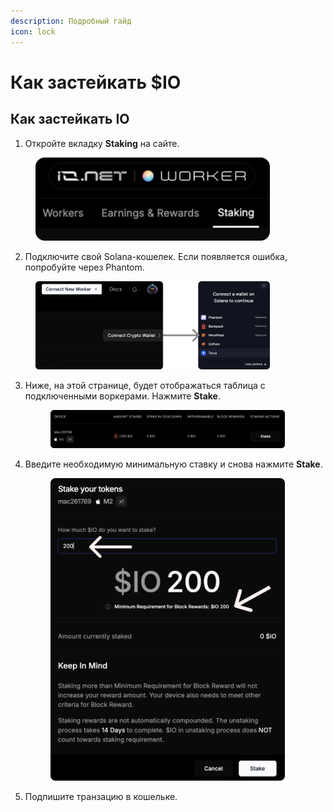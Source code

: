 ```yaml
---
description: Подробный гайд
icon: lock
---
```


# Как застейкать $IO

## Как застейкать IO&#x20;

1. Откройте вкладку **Staking** на сайте.

<figure><img src=".gitbook/assets/st1 (1).png" alt="" width="375"><figcaption></figcaption></figure>

2. Подключите свой Solana-кошелек. Если появляется ошибка, попробуйте через Phantom.

<figure><img src=".gitbook/assets/st2 (3).png" alt="" width="375"><figcaption></figcaption></figure>

3.  Ниже, на этой странице, будет отображаться таблица с подключенными воркерами. Нажмите **Stake**.

    <figure><img src=".gitbook/assets/st3.png" alt="" width="375"><figcaption></figcaption></figure>


4.  Введите необходимую минимальную ставку и снова нажмите **Stake**.

    <figure><img src=".gitbook/assets/st4.png" alt="" width="375"><figcaption></figcaption></figure>


5. Подпишите транзацию в кошельке.
